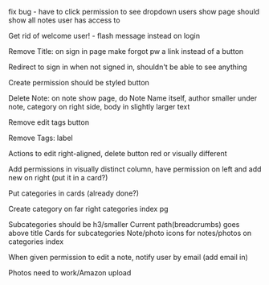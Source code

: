 fix bug - have to click permission to see dropdown
users show page should show all notes user has access to

Get rid of welcome user! - flash message instead on login

Remove Title: on sign in page
make forgot pw a link instead of a button

Redirect to sign in when not signed in, shouldn't be able to see anything

Create permission should be styled button

Delete Note: on note show page, do Note Name itself, author smaller under note, category on right side, body in slightly larger text

Remove edit tags button

Remove Tags: label

Actions to edit right-aligned, delete button red or visually different

Add permissions in visually distinct column, have permission on left and add new on right (put it in a card?)

Put categories in cards (already done?)

Create category on far right categories index pg

Subcategories should be h3/smaller
Current path(breadcrumbs) goes above title
Cards for subcategories
Note/photo icons for notes/photos on categories index

When given permission to edit a note, notify user by email (add email in)

Photos need to work/Amazon upload
